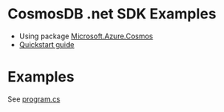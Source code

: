 # CosmosDB .net SDK Examples

* Using package [Microsoft.Azure.Cosmos](https://www.nuget.org/packages/Microsoft.Azure.Cosmos)
* [Quickstart guide](https://learn.microsoft.com/en-us/azure/cosmos-db/nosql/quickstart-dotnet?tabs=azure-portal%2Cwindows%2Cconnection-string%2Csign-in-azure-cli)


# Examples
See [program.cs](/CosmosDB/Program.cs)
